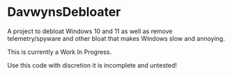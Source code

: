 # DavwynsDebloater
A project to debloat Windows 10 and 11 as well as remove telemetry/spyware and other bloat that makes Windows slow and annoying.

This is currently a Work In Progress.

Use this code with discretion it is incomplete and untested!